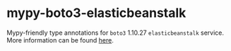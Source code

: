 # mypy-boto3-elasticbeanstalk

Mypy-friendly type annotations for `boto3` 1.10.27 `elasticbeanstalk` service.
More information can be found [here](https://github.com/vemel/mypy_boto3).

